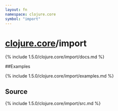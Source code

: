 ```yaml
---
layout: fn
namespace: clojure.core
symbol: "import"
---
```


# [clojure.core](../)/import

{% include 1.5.0/clojure.core/import/docs.md %}

##Examples

{% include 1.5.0/clojure.core/import/examples.md %}
## Source
{% include 1.5.0/clojure.core/import/src.md %}

